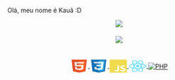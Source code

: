Olá, meu nome é Kauã :D

<div align="center">
  <div align="center">
  <a href="https://github.com/kauamalves">
    <img height="180em" src="https://github-readme-stats.vercel.app/api?username=kauamalves&show_icons=true&theme=dark&include_all_commits=true&count_private=true"/>
    </div>
</br>
  <div align="center">
    <img height="180em" src="https://github-readme-stats.vercel.app/api/top-langs/?username=kauamalves&layout=compact&langs_count=7&theme=dark"/>
</div>
</div>

</br>
 <div align="center">
<div style="display: inline_block"><br>
  <img align="center" alt="HTML" height="30" width="40" src="https://raw.githubusercontent.com/devicons/devicon/master/icons/html5/html5-original.svg">
  <img align="center" alt="CSS" height="30" width="40" src="https://raw.githubusercontent.com/devicons/devicon/master/icons/css3/css3-original.svg">
  <img align="center" alt="JS" height="30" width="40" src="https://raw.githubusercontent.com/devicons/devicon/master/icons/javascript/javascript-plain.svg">
  <img align="center" alt="REACT" height="30" width="40" src="https://raw.githubusercontent.com/devicons/devicon/master/icons/react/react-original.svg">
  <img align="center" alt="PHP" height="40" width="55" src="https://cdn.jsdelivr.net/gh/devicons/devicon/icons/php/php-original.svg" />


</div>
 </div>
</br>
